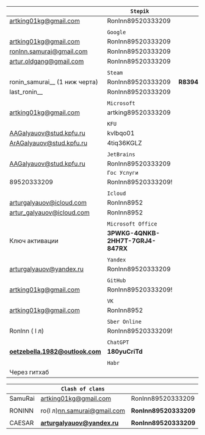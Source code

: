 
|                                 | `Stepik`                          |            |     |
| ------------------------------- | --------------------------------- | ---------- | --- |
| artking01kg@gmail.com           | RonInn89520333209                 |            |     |
|                                 |                                   |            |     |
|                                 | `Google`                          |            |     |
| artking01kg@gmail.com           | RonInn89520333209                 |            |     |
| ronlnn.samurai@gmail.com        | RonInn89520333209                 |            |     |
| artur.oldgang@gmail.com         | RonInn89520333209                 |            |     |
|                                 |                                   |            |     |
|                                 | `Steam`                           |            |     |
| ronin_samurai__ (1 ниж черта)   | RonInn89520333209                 | **R83945** |     |
| last_ronin__                    | RonInn89520333209                 |            |     |
|                                 |                                   |            |     |
|                                 | `Microsoft`                       |            |     |
| artking01kg@gmail.com           | artking89520333209                |            |     |
|                                 |                                   |            |     |
|                                 | `KFU`                             |            |     |
| AAGalyauov@stud.kpfu.ru         | kvlbqo01                          |            |     |
| ArAGalyauov@stud.kpfu.ru        | 4tiq36KGLZ<br>                    |            |     |
|                                 |                                   |            |     |
|                                 | `JetBrains`                       |            |     |
| AAGalyauov@stud.kpfu.ru         | RonInn89520333209                 |            |     |
|                                 | `Гос Услуги`                      |            |     |
| 89520333209                     | RonInn89520333209!                |            |     |
|                                 |                                   |            |     |
|                                 | `Icloud`                          |            |     |
| arturgalyauov@icloud.com        | RonInn8952                        |            |     |
| artur_galyauov@icloud.com       | RonInn8952                        |            |     |
|                                 |                                   |            |     |
|                                 | `Microsoft Office`                |            |     |
| Ключ активации                  | **3PWKG-4QNKB-2HH7T-7GRJ4-847RX** |            |     |
|                                 |                                   |            |     |
|                                 | `Yandex`                          |            |     |
| arturgalyauov@yandex.ru         | RonInn89520333209                 |            |     |
|                                 |                                   |            |     |
|                                 | `GitHub`                          |            |     |
| artking01kg@gmail.com           | RonInn89520333209!                |            |     |
|                                 |                                   |            |     |
|                                 | `VK`                              |            |     |
| artking01kg@gmail.com           | RonInn8952                        |            |     |
|                                 |                                   |            |     |
|                                 | `Sber Online`                     |            |     |
| Ronlnn (  l л)                  | RonInn89520333209!                |            |     |
|                                 |                                   |            |     |
|                                 | `ChatGPT`                         |            |     |
| **oetzebella.1982@outlook.com** | **180yuCriTd**                    |            |     |
|                                 |                                   |            |     |
|                                 | `Habr`                            |            |     |
| Через гитхаб                    |                                   |            |     |





|         | `Clash of clans`                                              |                       |
| ------- | ------------------------------------------------------------- | --------------------- |
| SamuRai | artking01kg@gmail.com                                         | RonInn89520333209     |
|         |                                                               |                       |
| RONINN  | ro(l л)nn.samurai@gmail.com                                   | **RonInn89520333209** |
|         |                                                               |                       |
| CAESAR  | **[arturgalyauov@yandex.ru](mailto:arturgalyauov@yandex.ru)** | **RonInn89520333209** |
